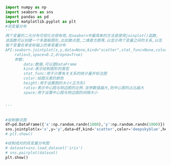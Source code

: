 
<BlogInfo id="187" title="3.绘制双变量分布" author="白日梦想猿" pv=0 read_times=0 pre_cost_time=0分42秒 category="seaborn学习" tag_list="['seaborn学习']" create_time="2021.08.27 11:13:06" update_time="2021.08.28 17:53:55" />

```python
import numpy as np
import seaborn as sns
import pandas as pd
import matplotlib.pyplot as plt
#双变量分布
'''
两个变量的二元分布可视化也很有用,在seaborn中最简单的方法是使用joinplot()函数,
该函数可以创建一个多面板图形,比如散点图,二维直方图等,以显示两个变量之间的关系,以及
每个变量在单坐标轴上的单变量分布
API:seaborn.jointplot(x,y,data=None,kind="scatter",stat_func=None,color=None,
    ratio=5,space=0.2,dropna=True)
    参数:
        data:数据,可以是DataFrame
        kind:表示绘制图形的类型
        stat_func:用于计算有关关系的统计量并标注图
        color:绘图元素的颜色
        height:用于设置图的大小(正方形)
        ratio:表示中心图与侧边图的比例.该参数值越大,则中心图的占比越大
        space:用于设置中心图与侧边图的间隔大小


'''


#绘制散点图
df=pd.DataFrame({'x':np.random.randn(1000),'y':np.random.randn(1000)})
sns.jointplot(x='x',y='y',data=df,kind='scatter',color='deepskyblue',height=10,ratio=5,space=0.5,dropna=True,)
# plt.show()

#绘制成对的双变量分布图
# dataset=sns.load_dataset('iris')
# sns.pairplot(dataset)
plt.show()
```
